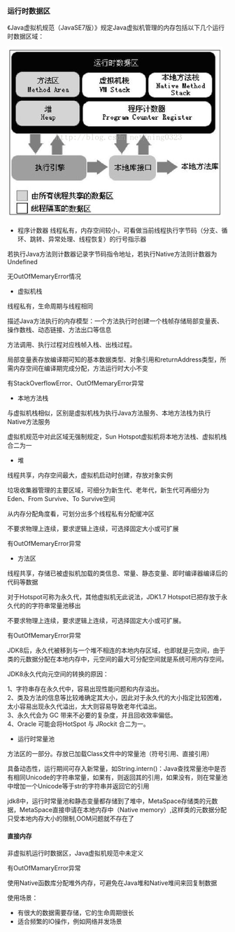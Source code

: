 ### 运行时数据区  
《Java虚拟机规范（JavaSE7版）》规定Java虚拟机管理的内存包括以下几个运行时数据区域：   

![](images/runtimeDataArea.png)  

- 程序计数器
线程私有，内存空间较小，可看做当前线程执行字节码（分支、循环、跳转、异常处理、线程恢复）的行号指示器  

若执行Java方法则计数器记录字节码指令地址，若执行Native方法则计数器为Undefined  

无OutOfMemaryError情况  

- 虚拟机栈  

线程私有，生命周期与线程相同   

描述Java方法执行的内存模型：一个方法执行时创建一个栈帧存储局部变量表、操作数栈、动态链接、方法出口等信息  

方法调用、执行过程对应栈帧入栈、出栈过程。  

局部变量表存放编译期可知的基本数据类型、对象引用和returnAddress类型，所需内存空间在编译期完成分配，方法运行时大小不变  

有StackOverflowError、OutOfMemaryError异常   

- 本地方法栈  

与虚拟机栈相似，区别是虚拟机栈为执行Java方法服务、本地方法栈为执行Native方法服务  
 
虚拟机规范中对此区域无强制规定，Sun Hotspot虚拟机将本地方法栈、虚拟机栈合二为一  

- 堆  

线程共享，内存空间最大，虚拟机启动时创建，存放对象实例  

垃圾收集器管理的主要区域，可细分为新生代、老年代，新生代可再细分为Eden、From Survive、To Survive空间  

从内存分配角度看，可划分出多个线程私有分配缓冲区  

不要求物理上连续，要求逻辑上连续，可选择固定大小或可扩展  

有OutOfMemaryError异常  

- 方法区  

线程共享，存储已被虚拟机加载的类信息、常量、静态变量、即时编译器编译后的代码等数据  

对于Hotspot可称为永久代，其他虚拟机无此说法，JDK1.7 Hotspot已把存放于永久代的的字符串常量池移出  

不要求物理上连续，要求逻辑上连续，可选择固定大小或可扩展。  

有OutOfMemaryError异常  

JDK8后，永久代被移到与一个堆不相连的本地内存区域，也即就是元空间，由于类的元数据分配在本地内存中，元空间的最大可分配空间就是系统可用内存空间。  

JDK8永久代向元空间的转换的原因：  

1、字符串存在永久代中，容易出现性能问题和内存溢出。  
2、类及方法的信息等比较难确定其大小，因此对于永久代的大小指定比较困难，太小容易出现永久代溢出，太大则容易导致老年代溢出。  
3、永久代会为 GC 带来不必要的复杂度，并且回收效率偏低。  
4、Oracle 可能会将HotSpot 与 JRockit 合二为一。  

- 运行时常量池  

方法区的一部分。存放已加载Class文件中的常量池（符号引用、直接引用）  

具备动态性，运行期间可存入新常量，如String.intern()：Java查找常量池中是否有相同Unicode的字符串常量，如果有，则返回其的引用，如果没有，则在常量池中增加一个Unicode等于str的字符串并返回它的引用   

jdk8中，运行时常量池和静态变量都存储到了堆中，MetaSpace存储类的元数据，MetaSpace直接申请在本地内存中（Native memory）,这样类的元数据分配只受本地内存大小的限制,OOM问题就不存在了  

#### 直接内存  

非虚拟机运行时数据区，Java虚拟机规范中未定义  

有OutOfMamaryError异常  

使用Native函数库分配堆外内存，可避免在Java堆和Native堆间来回复制数据  

使用场景：  

- 有很大的数据需要存储，它的生命周期很长  
- 适合频繁的IO操作，例如网络并发场景  